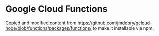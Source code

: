 # Google Cloud Functions

Copied and modified content from https://github.com/jmdobry/gcloud-node/blob/functions/packages/functions/ to make it installable via npm.
